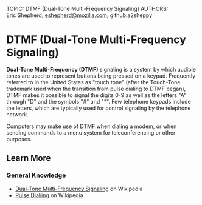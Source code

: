 TOPIC: DTMF (Dual-Tone Multi-Frequency Signaling)
AUTHORS: Eric Shepherd; eshepherd@mozilla.com; github:a2sheppy

# DTMF (Dual-Tone Multi-Frequency Signaling)

**Dual-Tone Multi-Frequency (DTMF)** signaling is a system by which audible tones are used to
represent buttons being pressed on a keypad. Frequently referred to in the United States as
"touch tone" (after the Touch-Tone trademark used when the transition from pulse dialing to DTMF began),
DTMF makes it possible to signal the digits 0-9 as well as the letters "A" through "D" and the
symbols "#" and "*". Few telephone keypads include the letters, which are typically used for control
signaling by the telephone network.

Computers may make use of DTMF when dialing a modem, or when sending commands to a menu system for
teleconferencing or other purposes.

## Learn More

### General Knowledge

- [Dual-Tone Multi-Frequency Signaling](https://en.wikipedia.org/wiki/Dual-tone%20multi-frequency%20signaling)
on Wikipedia
- [Pulse Dialiing](https://en.wikipedia.org/wiki/Pulse%20dialiing) on Wikipedia
